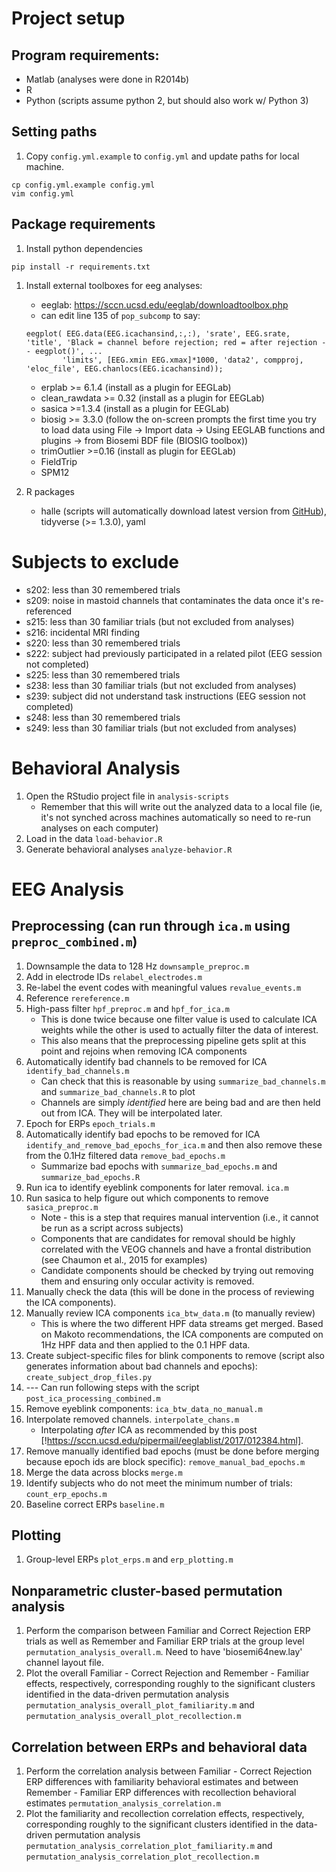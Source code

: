 # Project setup
## Program requirements:
* Matlab (analyses were done in R2014b)
* R
* Python (scripts assume python 2, but should also work w/ Python 3)

## Setting paths
1. Copy `config.yml.example` to `config.yml` and update paths for local machine.
```
cp config.yml.example config.yml
vim config.yml
```

## Package requirements
1. Install python dependencies
```
pip install -r requirements.txt
```

1. Install external toolboxes for eeg analyses:
   * eeglab: https://sccn.ucsd.edu/eeglab/downloadtoolbox.php
    * can edit line 135 of `pop_subcomp` to say:
     ```
     eegplot( EEG.data(EEG.icachansind,:,:), 'srate', EEG.srate, 'title', 'Black = channel before rejection; red = after rejection -- eegplot()', ...
           	 'limits', [EEG.xmin EEG.xmax]*1000, 'data2', compproj, 'eloc_file', EEG.chanlocs(EEG.icachansind));
     ```
   * erplab >= 6.1.4 (install as a plugin for EEGLab)
   * clean_rawdata >= 0.32 (install as a plugin for EEGLab)
   * sasica >=1.3.4 (install as a plugin for EEGLab)
   * biosig >= 3.3.0 (follow the on-screen prompts the first time you try to load data using File -> Import data -> Using EEGLAB functions and plugins -> from Biosemi BDF file (BIOSIG toolbox))
   * trimOutlier >=0.16 (install as plugin for EEGLab)
   * FieldTrip
   * SPM12

1. R packages
   * halle (scripts will automatically download latest version from [GitHub](https://github.com/hallez/halle)), tidyverse (>= 1.3.0), yaml

# Subjects to exclude
* s202: less than 30 remembered trials
* s209: noise in mastoid channels that contaminates the data once it's re-referenced
* s215: less than 30 familiar trials (but not excluded from analyses)
* s216: incidental MRI finding
* s220: less than 30 remembered trials
* s222: subject had previously participated in a related pilot (EEG session not completed)
* s225: less than 30 remembered trials
* s238: less than 30 familiar trials (but not excluded from analyses)
* s239: subject did not understand task instructions (EEG session not completed)
* s248: less than 30 remembered trials
* s249: less than 30 familiar trials (but not excluded from analyses)

# Behavioral Analysis
1. Open the RStudio project file in `analysis-scripts`
   * Remember that this will write out the analyzed data to a local file (ie, it's not synched across machines automatically so need to re-run analyses on each computer)
1. Load in the data `load-behavior.R`
1. Generate behavioral analyses `analyze-behavior.R`

# EEG Analysis
## Preprocessing (can run through `ica.m` using `preproc_combined.m`)
1. Downsample the data to 128 Hz `downsample_preproc.m`
1. Add in electrode IDs `relabel_electrodes.m`
1. Re-label the event codes with meaningful values `revalue_events.m`
1. Reference `rereference.m`
1. High-pass filter `hpf_preproc.m` and `hpf_for_ica.m`
   * This is done twice because one filter value is used to calculate ICA weights while the other is used to actually filter the data of interest.
   * This also means that the preprocessing pipeline gets split at this point and rejoins when removing ICA components
1. Automatically identify bad channels to be removed for ICA `identify_bad_channels.m`
   * Can check that this is reasonable by using `summarize_bad_channels.m` and `summarize_bad_channels.R` to plot
   * Channels are simply *identified* here are being bad and are then held out from ICA. They will be interpolated later.
1. Epoch for ERPs `epoch_trials.m`
1. Automatically identify bad epochs to be removed for ICA `identify_and_remove_bad_epochs_for_ica.m` and then also remove these from the 0.1Hz filtered data `remove_bad_epochs.m`
   * Summarize bad epochs with `summarize_bad_epochs.m` and `summarize_bad_epochs.R`
1. Run ica to identify eyeblink components for later removal. `ica.m`
1. Run sasica to help figure out which components to remove `sasica_preproc.m`
   * Note - this is a step that requires manual intervention (i.e., it cannot be run as a script across subjects)
   * Components that are candidates for removal should be highly correlated with the VEOG channels and have a frontal distribution (see Chaumon et al., 2015 for examples)
   * Candidate components should be checked by trying out removing them and ensuring only occular activity is removed.
1. Manually check the data (this will be done in the process of reviewing the ICA components).
1. Manually review ICA components `ica_btw_data.m` (to manually review)
   * This is where the two different HPF data streams get merged. Based on Makoto recommendations, the ICA components are computed on 1Hz HPF data and then applied to the 0.1 HPF data.
1. Create subject-specific files for blink components to remove (script also generates information about bad channels and epochs): `create_subject_drop_files.py`
1. --- Can run following steps with the script `post_ica_processing_combined.m`
1. Remove eyeblink components: `ica_btw_data_no_manual.m`
1. Interpolate removed channels. `interpolate_chans.m`
   * Interpolating *after* ICA as recommended by this post [!https://sccn.ucsd.edu/pipermail/eeglablist/2017/012384.html].
1. Remove manually identified bad epochs (must be done before merging because epoch ids are block specific): `remove_manual_bad_epochs.m`
1. Merge the data across blocks `merge.m`
1. Identify subjects who do not meet the minimum number of trials: `count_erp_epochs.m`
1. Baseline correct ERPs `baseline.m`

## Plotting
1. Group-level ERPs `plot_erps.m` and `erp_plotting.m`

## Nonparametric cluster-based permutation analysis
1. Perform the comparison between Familiar and Correct Rejection ERP trials as well as Remember and Familiar ERP trials at the group level `permutation_analysis_overall.m`. Need to have 'biosemi64new.lay' channel layout file.
1. Plot the overall Familiar - Correct Rejection and Remember - Familiar effects, respectively, corresponding roughly to the significant clusters identified in the data-driven permutation analysis `permutation_analysis_overall_plot_familiarity.m` and `permutation_analysis_overall_plot_recollection.m` 

## Correlation between ERPs and behavioral data
1. Perform the correlation analysis between Familiar - Correct Rejection ERP differences with familiarity behavioral estimates and between Remember - Familiar ERP differences with recollection behavioral estimates `permutation_analysis_correlation.m`
1. Plot the familiarity and recollection correlation effects, respectively, corresponding roughly to the significant clusters identified in the data-driven permutation analysis `permutation_analysis_correlation_plot_familiarity.m` and `permutation_analysis_correlation_plot_recollection.m`
